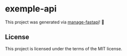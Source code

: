 # exemple-api

This project was generated via [manage-fastapi](https://ycd.github.io/manage-fastapi/)! :tada:

## License

This project is licensed under the terms of the MIT license.
